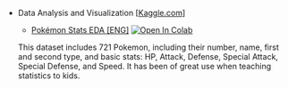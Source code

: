 - Data Analysis and Visualization [[Kaggle.com](https://www.kaggle.com/)]
  * [Pokémon Stats EDA \[ENG\]](https://github.com/Iqrar99/data-science-portfolio/blob/master/Pok%C3%A9mon%20Stats%20EDA.ipynb)
  [![Open In Colab](https://colab.research.google.com/assets/colab-badge.svg)](https://colab.research.google.com/github/Iqrar99/data-science-portfolio/blob/master/Pok%C3%A9mon%20Stats%20EDA.ipynb)

  This dataset includes 721 Pokemon, including their number, name, first and second type, and basic stats: HP, Attack, Defense, Special Attack, Special Defense, and Speed. It has been of great use when teaching statistics to kids.
